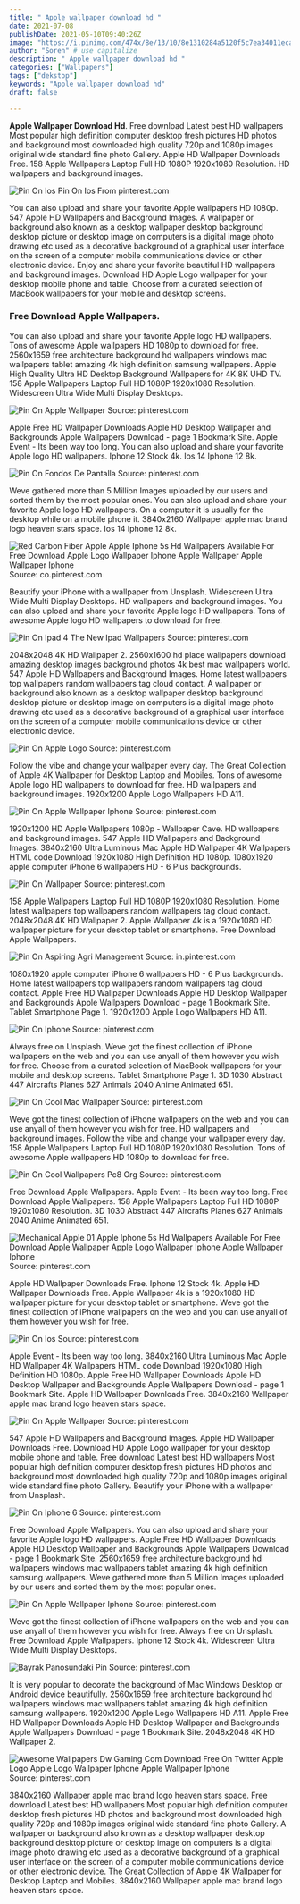 ```yaml
---
title: " Apple wallpaper download hd "
date: 2021-07-08
publishDate: 2021-05-10T09:40:26Z
image: "https://i.pinimg.com/474x/8e/13/10/8e1310284a5120f5c7ea34011eca0789.jpg"
author: "Soren" # use capitalize
description: " Apple wallpaper download hd "
categories: ["Wallpapers"]
tags: ["dekstop"]
keywords: "Apple wallpaper download hd"
draft: false

---
```



**Apple Wallpaper Download Hd**. Free download Latest best HD wallpapers Most popular high definition computer desktop fresh pictures HD photos and background most downloaded high quality 720p and 1080p images original wide standard fine photo Gallery. Apple HD Wallpaper Downloads Free. 158 Apple Wallpapers Laptop Full HD 1080P 1920x1080 Resolution. HD wallpapers and background images.

![Pin On Ios](https://i.pinimg.com/originals/f3/b7/94/f3b79487cfff3bc75ffac37178523e7c.jpg "Pin On Ios")
Pin On Ios From pinterest.com


You can also upload and share your favorite Apple wallpapers HD 1080p. 547 Apple HD Wallpapers and Background Images. A wallpaper or background also known as a desktop wallpaper desktop background desktop picture or desktop image on computers is a digital image photo drawing etc used as a decorative background of a graphical user interface on the screen of a computer mobile communications device or other electronic device. Enjoy and share your favorite beautiful HD wallpapers and background images. Download HD Apple Logo wallpaper for your desktop mobile phone and table. Choose from a curated selection of MacBook wallpapers for your mobile and desktop screens.

### Free Download Apple Wallpapers.

You can also upload and share your favorite Apple logo HD wallpapers. Tons of awesome Apple wallpapers HD 1080p to download for free. 2560x1659 free architecture background hd wallpapers windows mac wallpapers tablet amazing 4k high definition samsung wallpapers. Apple High Quality Ultra HD Desktop Background Wallpapers for 4K 8K UHD TV. 158 Apple Wallpapers Laptop Full HD 1080P 1920x1080 Resolution. Widescreen Ultra Wide Multi Display Desktops.


![Pin On Apple Wallpaper](https://i.pinimg.com/originals/2b/e7/59/2be75954dd57059f348ee18dc4857f76.jpg "Pin On Apple Wallpaper")
Source: pinterest.com

Apple Free HD Wallpaper Downloads Apple HD Desktop Wallpaper and Backgrounds Apple Wallpapers Download - page 1 Bookmark Site. Apple Event - Its been way too long. You can also upload and share your favorite Apple logo HD wallpapers. Iphone 12 Stock 4k. Ios 14 Iphone 12 8k.

![Pin On Fondos De Pantalla](https://i.pinimg.com/originals/3a/e6/b9/3ae6b9785037d049a7b43443b9a6037f.png "Pin On Fondos De Pantalla")
Source: pinterest.com

Weve gathered more than 5 Million Images uploaded by our users and sorted them by the most popular ones. You can also upload and share your favorite Apple logo HD wallpapers. On a computer it is usually for the desktop while on a mobile phone it. 3840x2160 Wallpaper apple mac brand logo heaven stars space. Ios 14 Iphone 12 8k.

![Red Carbon Fiber Apple Apple Iphone 5s Hd Wallpapers Available For Free Download Apple Logo Wallpaper Iphone Apple Wallpaper Apple Wallpaper Iphone](https://i.pinimg.com/originals/74/a3/f4/74a3f4ff10b20c1ea8edd6174a190b58.png "Red Carbon Fiber Apple Apple Iphone 5s Hd Wallpapers Available For Free Download Apple Logo Wallpaper Iphone Apple Wallpaper Apple Wallpaper Iphone")
Source: co.pinterest.com

Beautify your iPhone with a wallpaper from Unsplash. Widescreen Ultra Wide Multi Display Desktops. HD wallpapers and background images. You can also upload and share your favorite Apple logo HD wallpapers. Tons of awesome Apple logo HD wallpapers to download for free.

![Pin On Ipad 4 The New Ipad Wallpapers](https://i.pinimg.com/originals/12/e0/d5/12e0d58f963689d0b111eb96938152cc.jpg "Pin On Ipad 4 The New Ipad Wallpapers")
Source: pinterest.com

2048x2048 4K HD Wallpaper 2. 2560x1600 hd place wallpapers download amazing desktop images background photos 4k best mac wallpapers world. 547 Apple HD Wallpapers and Background Images. Home latest wallpapers top wallpapers random wallpapers tag cloud contact. A wallpaper or background also known as a desktop wallpaper desktop background desktop picture or desktop image on computers is a digital image photo drawing etc used as a decorative background of a graphical user interface on the screen of a computer mobile communications device or other electronic device.

![Pin On Apple Logo](https://i.pinimg.com/originals/58/d8/a4/58d8a463becbce7bae968de5468f85c3.jpg "Pin On Apple Logo")
Source: pinterest.com

Follow the vibe and change your wallpaper every day. The Great Collection of Apple 4K Wallpaper for Desktop Laptop and Mobiles. Tons of awesome Apple logo HD wallpapers to download for free. HD wallpapers and background images. 1920x1200 Apple Logo Wallpapers HD A11.

![Pin On Apple Wallpaper Iphone](https://i.pinimg.com/736x/63/f9/09/63f90902ad854ff2d968427d49704a3a.jpg "Pin On Apple Wallpaper Iphone")
Source: pinterest.com

1920x1200 HD Apple Wallpapers 1080p - Wallpaper Cave. HD wallpapers and background images. 547 Apple HD Wallpapers and Background Images. 3840x2160 Ultra Luminous Mac Apple HD Wallpaper 4K Wallpapers HTML code Download 1920x1080 High Definition HD 1080p. 1080x1920 apple computer iPhone 6 wallpapers HD - 6 Plus backgrounds.

![Pin On Wallpaper](https://i.pinimg.com/originals/57/f0/92/57f09298f1a1053bbbbecc072bbc7e25.png "Pin On Wallpaper")
Source: pinterest.com

158 Apple Wallpapers Laptop Full HD 1080P 1920x1080 Resolution. Home latest wallpapers top wallpapers random wallpapers tag cloud contact. 2048x2048 4K HD Wallpaper 2. Apple Wallpaper 4k is a 1920x1080 HD wallpaper picture for your desktop tablet or smartphone. Free Download Apple Wallpapers.

![Pin On Aspiring Agri Management](https://i.pinimg.com/originals/13/7e/a9/137ea93234028d3eb38cedd06ed268cd.jpg "Pin On Aspiring Agri Management")
Source: in.pinterest.com

1080x1920 apple computer iPhone 6 wallpapers HD - 6 Plus backgrounds. Home latest wallpapers top wallpapers random wallpapers tag cloud contact. Apple Free HD Wallpaper Downloads Apple HD Desktop Wallpaper and Backgrounds Apple Wallpapers Download - page 1 Bookmark Site. Tablet Smartphone Page 1. 1920x1200 Apple Logo Wallpapers HD A11.

![Pin On Iphone](https://i.pinimg.com/736x/fc/1c/39/fc1c39d84e909dea2e04c3f15036bda0.jpg "Pin On Iphone")
Source: pinterest.com

Always free on Unsplash. Weve got the finest collection of iPhone wallpapers on the web and you can use anyall of them however you wish for free. Choose from a curated selection of MacBook wallpapers for your mobile and desktop screens. Tablet Smartphone Page 1. 3D 1030 Abstract 447 Aircrafts Planes 627 Animals 2040 Anime Animated 651.

![Pin On Cool Mac Wallpaper](https://i.pinimg.com/originals/4e/ce/68/4ece68232be6f594672944bf4234dc03.jpg "Pin On Cool Mac Wallpaper")
Source: pinterest.com

Weve got the finest collection of iPhone wallpapers on the web and you can use anyall of them however you wish for free. HD wallpapers and background images. Follow the vibe and change your wallpaper every day. 158 Apple Wallpapers Laptop Full HD 1080P 1920x1080 Resolution. Tons of awesome Apple wallpapers HD 1080p to download for free.

![Pin On Cool Wallpapers Pc8 Org](https://i.pinimg.com/474x/c5/b9/25/c5b9251c1a07c6e447cd6c69a53e0eb8.jpg "Pin On Cool Wallpapers Pc8 Org")
Source: pinterest.com

Free Download Apple Wallpapers. Apple Event - Its been way too long. Free Download Apple Wallpapers. 158 Apple Wallpapers Laptop Full HD 1080P 1920x1080 Resolution. 3D 1030 Abstract 447 Aircrafts Planes 627 Animals 2040 Anime Animated 651.

![Mechanical Apple 01 Apple Iphone 5s Hd Wallpapers Available For Free Download Apple Wallpaper Apple Logo Wallpaper Iphone Apple Wallpaper Iphone](https://i.pinimg.com/originals/e9/62/82/e96282849ffd8290b4e125456482108d.png "Mechanical Apple 01 Apple Iphone 5s Hd Wallpapers Available For Free Download Apple Wallpaper Apple Logo Wallpaper Iphone Apple Wallpaper Iphone")
Source: pinterest.com

Apple HD Wallpaper Downloads Free. Iphone 12 Stock 4k. Apple HD Wallpaper Downloads Free. Apple Wallpaper 4k is a 1920x1080 HD wallpaper picture for your desktop tablet or smartphone. Weve got the finest collection of iPhone wallpapers on the web and you can use anyall of them however you wish for free.

![Pin On Ios](https://i.pinimg.com/originals/f3/b7/94/f3b79487cfff3bc75ffac37178523e7c.jpg "Pin On Ios")
Source: pinterest.com

Apple Event - Its been way too long. 3840x2160 Ultra Luminous Mac Apple HD Wallpaper 4K Wallpapers HTML code Download 1920x1080 High Definition HD 1080p. Apple Free HD Wallpaper Downloads Apple HD Desktop Wallpaper and Backgrounds Apple Wallpapers Download - page 1 Bookmark Site. Apple HD Wallpaper Downloads Free. 3840x2160 Wallpaper apple mac brand logo heaven stars space.

![Pin On Apple Wallpaper](https://i.pinimg.com/originals/2b/47/be/2b47bec471fbe9eb39b57dd064412fcb.png "Pin On Apple Wallpaper")
Source: pinterest.com

547 Apple HD Wallpapers and Background Images. Apple HD Wallpaper Downloads Free. Download HD Apple Logo wallpaper for your desktop mobile phone and table. Free download Latest best HD wallpapers Most popular high definition computer desktop fresh pictures HD photos and background most downloaded high quality 720p and 1080p images original wide standard fine photo Gallery. Beautify your iPhone with a wallpaper from Unsplash.

![Pin On Iphone 6](https://i.pinimg.com/originals/db/03/37/db03373185effb2b671492d70fc94cda.jpg "Pin On Iphone 6")
Source: pinterest.com

Free Download Apple Wallpapers. You can also upload and share your favorite Apple logo HD wallpapers. Apple Free HD Wallpaper Downloads Apple HD Desktop Wallpaper and Backgrounds Apple Wallpapers Download - page 1 Bookmark Site. 2560x1659 free architecture background hd wallpapers windows mac wallpapers tablet amazing 4k high definition samsung wallpapers. Weve gathered more than 5 Million Images uploaded by our users and sorted them by the most popular ones.

![Pin On Apple Wallpaper Iphone](https://i.pinimg.com/originals/c6/81/cf/c681cf504891727813ab6c419792d9b3.jpg "Pin On Apple Wallpaper Iphone")
Source: pinterest.com

Weve got the finest collection of iPhone wallpapers on the web and you can use anyall of them however you wish for free. Always free on Unsplash. Free Download Apple Wallpapers. Iphone 12 Stock 4k. Widescreen Ultra Wide Multi Display Desktops.

![Bayrak Panosundaki Pin](https://i.pinimg.com/originals/da/e7/d7/dae7d7526bfdda2b01c0355ddac9e506.jpg "Bayrak Panosundaki Pin")
Source: pinterest.com

It is very popular to decorate the background of Mac Windows Desktop or Android device beautifully. 2560x1659 free architecture background hd wallpapers windows mac wallpapers tablet amazing 4k high definition samsung wallpapers. 1920x1200 Apple Logo Wallpapers HD A11. Apple Free HD Wallpaper Downloads Apple HD Desktop Wallpaper and Backgrounds Apple Wallpapers Download - page 1 Bookmark Site. 2048x2048 4K HD Wallpaper 2.

![Awesome Wallpapers Dw Gaming Com Download Free On Twitter Apple Logo Apple Logo Wallpaper Iphone Apple Wallpaper Iphone](https://i.pinimg.com/474x/8e/13/10/8e1310284a5120f5c7ea34011eca0789.jpg "Awesome Wallpapers Dw Gaming Com Download Free On Twitter Apple Logo Apple Logo Wallpaper Iphone Apple Wallpaper Iphone")
Source: pinterest.com

3840x2160 Wallpaper apple mac brand logo heaven stars space. Free download Latest best HD wallpapers Most popular high definition computer desktop fresh pictures HD photos and background most downloaded high quality 720p and 1080p images original wide standard fine photo Gallery. A wallpaper or background also known as a desktop wallpaper desktop background desktop picture or desktop image on computers is a digital image photo drawing etc used as a decorative background of a graphical user interface on the screen of a computer mobile communications device or other electronic device. The Great Collection of Apple 4K Wallpaper for Desktop Laptop and Mobiles. 3840x2160 Wallpaper apple mac brand logo heaven stars space.

